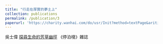 ```yaml
---
title: "行走在厚實的夢土上"
collection: publications
permalink: /publication/3
paperurl: 'https://charity.wanhai.com/do/usr/Init?method=textPage&ariticle_id=ARITICLE20210225144645314&objId&fbclid=IwAR2xkDrax1Ktaic7OmOFVhc7-IDf0SS7_FupVL32jeX9F87KabmC_Ki-8jg'
---
```


吳士偉	[探尋生命的芳草幽徑](https://charity.wanhai.com/do/usr/Init?method=textPage&ariticle_id=ARITICLE20210225144645314&objId&fbclid=IwAR2xkDrax1Ktaic7OmOFVhc7-IDf0SS7_FupVL32jeX9F87KabmC_Ki-8jg)
《停泊棧》雜誌
